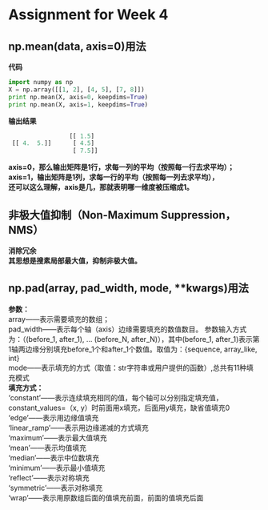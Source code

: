 # Assignment for Week 4
## np.mean(data, axis=0)用法
**代码**
```python
import numpy as np
X = np.array([[1, 2], [4, 5], [7, 8]])
print np.mean(X, axis=0, keepdims=True)
print np.mean(X, axis=1, keepdims=True)
```
**输出结果**
```python
                 [[ 1.5]
 [[ 4.  5.]]      [ 4.5]    
                  [ 7.5]]
```
**axis=0，那么输出矩阵是1行，求每一列的平均（按照每一行去求平均）；**  
**axis=1，输出矩阵是1列，求每一行的平均（按照每一列去求平均），**  
**还可以这么理解，axis是几，那就表明哪一维度被压缩成1。**  

## 非极大值抑制（Non-Maximum Suppression，NMS）
**消除冗余**  
**其思想是搜素局部最大值，抑制非极大值。**  

## np.pad(array, pad_width, mode, **kwargs)用法
**参数：**  
array——表示需要填充的数组；  
pad_width——表示每个轴（axis）边缘需要填充的数值数目。
参数输入方式为：（(before_1, after_1), … (before_N, after_N)），其中(before_1, after_1)表示第1轴两边缘分别填充before_1个和after_1个数值。取值为：{sequence, array_like, int}  
mode——表示填充的方式（取值：str字符串或用户提供的函数）,总共有11种填充模式    
**填充方式：**  
‘constant’——表示连续填充相同的值，每个轴可以分别指定填充值，constant_values=（x, y）时前面用x填充，后面用y填充，缺省值填充0  
‘edge’——表示用边缘值填充  
‘linear_ramp’——表示用边缘递减的方式填充  
‘maximum’——表示最大值填充  
‘mean’——表示均值填充  
‘median’——表示中位数填充  
‘minimum’——表示最小值填充  
‘reflect’——表示对称填充  
‘symmetric’——表示对称填充  
‘wrap’——表示用原数组后面的值填充前面，前面的值填充后面  


